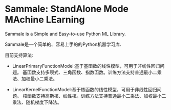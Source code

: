 # Sammale: StandAlone Mode MAchine LEarning
 
Sammale is a Simple and Easy-to-use Python ML Library.

Sammale是一个简单的、容易上手的的Python机器学习库.

目前支持算法:

- LinearPrimaryFunctionModel:基于基函数的线性模型，可用于非线性回归问题。
基函数支持多项式、三角函数、指数函数。训练方法支持普通最小二乘法、加权最小二乘法。

- LinearKernelFunctionModel:基于核函数的线性模型，可用于非线性回归问题。
核函数支持高斯核、线性核。训练方法支持普通最小二乘法、加权最小二乘法、随机梯度下降法。